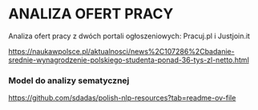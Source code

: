 # ANALIZA OFERT PRACY

Analiza ofert pracy z dwóch portali ogłoszeniowych: Pracuj.pl i Justjoin.it

https://naukawpolsce.pl/aktualnosci/news%2C107286%2Cbadanie-srednie-wynagrodzenie-polskiego-studenta-ponad-36-tys-zl-netto.html


### Model do analizy sematycznej
https://github.com/sdadas/polish-nlp-resources?tab=readme-ov-file
